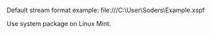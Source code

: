 Default stream format example:
file:///C:\User\Soders\Example.xspf

Use system package on Linux Mint.